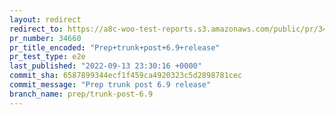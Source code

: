 ```yaml
---
layout: redirect
redirect_to: https://a8c-woo-test-reports.s3.amazonaws.com/public/pr/34660/e2e/index.html
pr_number: 34660
pr_title_encoded: "Prep+trunk+post+6.9+release"
pr_test_type: e2e
last_published: "2022-09-13 23:30:16 +0000"
commit_sha: 6587899344ecf1f459ca4920323c5d2898781cec
commit_message: "Prep trunk post 6.9 release"
branch_name: prep/trunk-post-6.9
---
```

